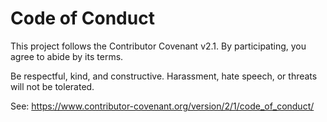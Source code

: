 # Code of Conduct

This project follows the Contributor Covenant v2.1. By participating, you agree to abide by its terms.

Be respectful, kind, and constructive. Harassment, hate speech, or threats will not be tolerated.

See: https://www.contributor-covenant.org/version/2/1/code_of_conduct/
